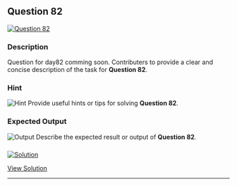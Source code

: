 


## Question 82
<a href="https://github.com/alishgosai/Python-Exercise-and-Solutions/blob/master/questions/Question82.md" target="_blank">
  <img src="https://img.shields.io/badge/Question-82-purple?style=for-the-badge&logoSize=60" alt="Question 82">
</a>

### **Description**
Question for day82 comming soon.
Contributers to provide a clear and concise description of the task for **Question 82**.

### **Hint**
![Hint](https://img.shields.io/badge/Hint:-blue)
Provide useful hints or tips for solving **Question 82**.

### **Expected Output**
![Output](https://img.shields.io/badge/Output:-blue)
Describe the expected result or output of **Question 82**.

### <a href="https://github.com/alishgosai/Python-Exercise-and-Solutions/blob/master/solutions/Solution82.js" target="_blank">
  <img src="https://img.shields.io/badge/Solution-1f8e00?style=for-the-badge&logo=solution&logoColor=white" alt="Solution">
</a>

<a href="https://github.com/alishgosai/Python-Exercise-and-Solutions/blob/master/solutions/Solution82.js" target="_blank">View Solution</a>

---

